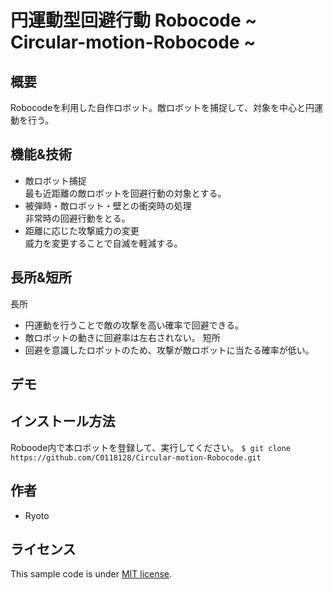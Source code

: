 # 円運動型回避行動 Robocode ~ Circular-motion-Robocode ~

## 概要
Robocodeを利用した自作ロボット。敵ロボットを捕捉して、対象を中心と円運動を行う。

## 機能&技術
* 敵ロボット捕捉 </br>
  最も近距離の敵ロボットを回避行動の対象とする。
* 被弾時・敵ロボット・壁との衝突時の処理 </br>
  非常時の回避行動をとる。
* 距離に応じた攻撃威力の変更 </br>
  威力を変更することで自滅を軽減する。

## 長所&短所
長所
* 円運動を行うことで敵の攻撃を高い確率で回避できる。
* 敵ロボットの動きに回避率は左右されない。
短所
* 回避を意識したロボットのため、攻撃が敵ロボットに当たる確率が低い。

## デモ

## インストール方法
Roboode内で本ロボットを登録して、実行してください。
`$ git clone https://github.com/C0118128/Circular-motion-Robocode.git` </br>

## 作者
* Ryoto

## ライセンス
This sample code is under [MIT license](https://en.wikipedia.org/wiki/MIT_License).
